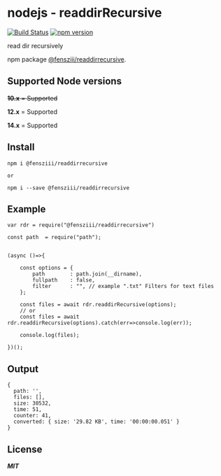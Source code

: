 # nodejs - readdirRecursive

[![Build Status](https://travis-ci.com/fensziii/readdirRecursive.svg?branch=master)](https://travis-ci.com/github/fensziii/readdirRecursive)
[![npm version](https://img.shields.io/badge/npm%20version-1.0.0-brightgreen)]()

read dir recursively

npm package [@fensziii/readdirrecursive](https://www.npmjs.com/package/@fensziii/readdirrecursive).

## Supported Node versions

~~**10.x** = Supported~~

**12.x** = Supported

**14.x** = Supported


## Install

```
npm i @fensziii/readdirrecursive

or

npm i --save @fensziii/readdirrecursive
```

## Example

```
var rdr = require("@fensziii/readdirrecursive")

const path  = require("path");


(async ()=>{

    const options = {
        path        : path.join(__dirname),
        fullpath    : false,
        filter      : "", // example ".txt" Filters for text files
    };

    const files = await rdr.readdirRecursive(options);
    // or
    const files = await rdr.readdirRecursive(options).catch(err=>console.log(err));

    console.log(files);

})();
```



## Output

```
{
  path: '',
  files: [],
  size: 30532,
  time: 51,
  counter: 41,
  converted: { size: '29.82 KB', time: '00:00:00.051' }
}
```

## License

***MIT***